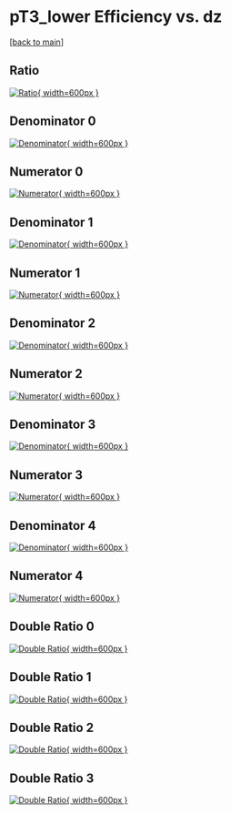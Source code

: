 # pT3_lower Efficiency vs. dz

[[back to main](./)]



## Ratio

[![Ratio](../mtv/var/pT3_lower_base_11_-1_eff_dz.png){ width=600px }](../mtv/var/pT3_lower_base_11_-1_eff_dz.pdf)

## Denominator 0

[![Denominator](../mtv/den/pT3_lower_base_11_-1_eff_dz_den0.png){ width=600px }](../mtv/den/pT3_lower_base_11_-1_eff_dz_den0.pdf)

## Numerator 0

[![Numerator](../mtv/num/pT3_lower_base_11_-1_eff_dz_num0.png){ width=600px }](../mtv/num/pT3_lower_base_11_-1_eff_dz_num0.pdf)

## Denominator 1

[![Denominator](../mtv/den/pT3_lower_base_11_-1_eff_dz_den1.png){ width=600px }](../mtv/den/pT3_lower_base_11_-1_eff_dz_den1.pdf)

## Numerator 1

[![Numerator](../mtv/num/pT3_lower_base_11_-1_eff_dz_num1.png){ width=600px }](../mtv/num/pT3_lower_base_11_-1_eff_dz_num1.pdf)

## Denominator 2

[![Denominator](../mtv/den/pT3_lower_base_11_-1_eff_dz_den2.png){ width=600px }](../mtv/den/pT3_lower_base_11_-1_eff_dz_den2.pdf)

## Numerator 2

[![Numerator](../mtv/num/pT3_lower_base_11_-1_eff_dz_num2.png){ width=600px }](../mtv/num/pT3_lower_base_11_-1_eff_dz_num2.pdf)

## Denominator 3

[![Denominator](../mtv/den/pT3_lower_base_11_-1_eff_dz_den3.png){ width=600px }](../mtv/den/pT3_lower_base_11_-1_eff_dz_den3.pdf)

## Numerator 3

[![Numerator](../mtv/num/pT3_lower_base_11_-1_eff_dz_num3.png){ width=600px }](../mtv/num/pT3_lower_base_11_-1_eff_dz_num3.pdf)

## Denominator 4

[![Denominator](../mtv/den/pT3_lower_base_11_-1_eff_dz_den4.png){ width=600px }](../mtv/den/pT3_lower_base_11_-1_eff_dz_den4.pdf)

## Numerator 4

[![Numerator](../mtv/num/pT3_lower_base_11_-1_eff_dz_num4.png){ width=600px }](../mtv/num/pT3_lower_base_11_-1_eff_dz_num4.pdf)

## Double Ratio 0

[![Double Ratio](../mtv/ratio/pT3_lower_base_11_-1_eff_dz_ratio0.png){ width=600px }](../mtv/ratio/pT3_lower_base_11_-1_eff_dz_ratio0.pdf)

## Double Ratio 1

[![Double Ratio](../mtv/ratio/pT3_lower_base_11_-1_eff_dz_ratio1.png){ width=600px }](../mtv/ratio/pT3_lower_base_11_-1_eff_dz_ratio1.pdf)

## Double Ratio 2

[![Double Ratio](../mtv/ratio/pT3_lower_base_11_-1_eff_dz_ratio2.png){ width=600px }](../mtv/ratio/pT3_lower_base_11_-1_eff_dz_ratio2.pdf)

## Double Ratio 3

[![Double Ratio](../mtv/ratio/pT3_lower_base_11_-1_eff_dz_ratio3.png){ width=600px }](../mtv/ratio/pT3_lower_base_11_-1_eff_dz_ratio3.pdf)

